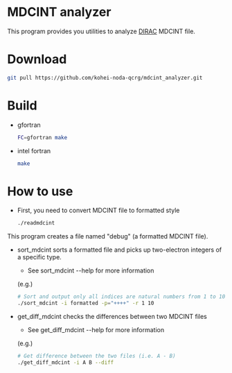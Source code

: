 # MDCINT analyzer

This program provides you utilities to analyze [DIRAC](http://diracprogram.org) MDCINT file.
# Download

```sh
git pull https://github.com/kohei-noda-qcrg/mdcint_analyzer.git
```

# Build

- gfortran
  ```sh
  FC=gfortran make
  ```
- intel fortran
  ```sh
  make
  ```

# How to use

- First, you need to convert MDCINT file to formatted style
  ```sh
  ./readmdcint
  ```
This program creates a file named "debug" (a formatted MDCINT file).

- sort_mdcint sorts a formatted file and picks up two-electron integers of a specific type.
  - See sort_mdcint --help for more information

  (e.g.)
    ```sh
    # Sort and output only all indices are natural numbers from 1 to 10
    ./sort_mdcint -i formatted -p="++++" -r 1 10
    ```
    
- get_diff_mdcint checks the differences between two MDCINT files
  - See get_diff_mdcint --help for more information
  
  (e.g.)
  ```sh
  # Get difference between the two files (i.e. A - B)
  ./get_diff_mdcint -i A B --diff
  ```
